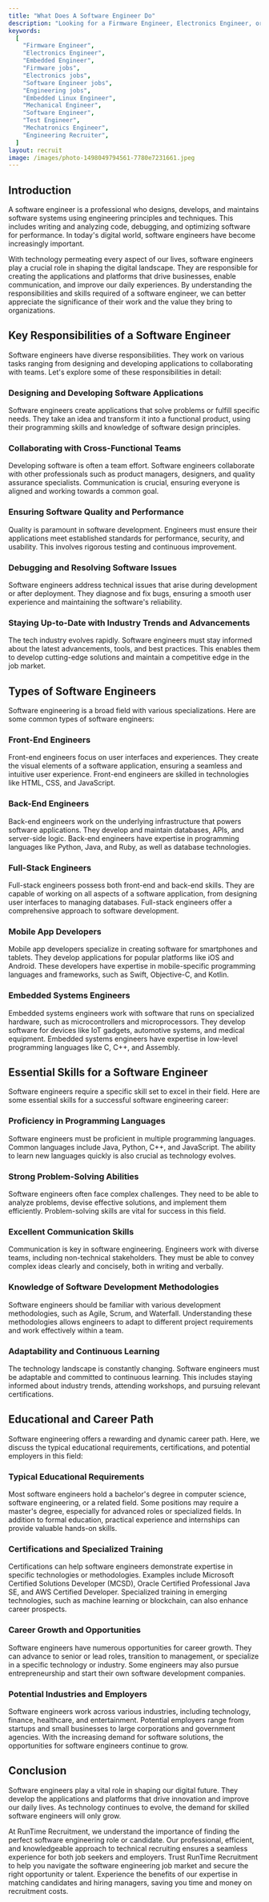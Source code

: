 ```yaml
---
title: "What Does A Software Engineer Do"
description: "Looking for a Firmware Engineer, Electronics Engineer, or Embedded Engineer?  We can help you find the best engineers for your business fast!. "
keywords:
  [
    "Firmware Engineer",
    "Electronics Engineer",
    "Embedded Engineer",
    "Firmware jobs",
    "Electronics jobs",
    "Software Engineer jobs",
    "Engineering jobs",
    "Embedded Linux Engineer",
    "Mechanical Engineer",
    "Software Engineer",
    "Test Engineer",
    "Mechatronics Engineer",
    "Engineering Recruiter",
  ]
layout: recruit
image: /images/photo-1498049794561-7780e7231661.jpeg
---
```


## Introduction

A software engineer is a professional who designs, develops, and maintains software systems using engineering principles and techniques. This includes writing and analyzing code, debugging, and optimizing software for performance. In today's digital world, software engineers have become increasingly important.

With technology permeating every aspect of our lives, software engineers play a crucial role in shaping the digital landscape. They are responsible for creating the applications and platforms that drive businesses, enable communication, and improve our daily experiences. By understanding the responsibilities and skills required of a software engineer, we can better appreciate the significance of their work and the value they bring to organizations.

## Key Responsibilities of a Software Engineer

Software engineers have diverse responsibilities. They work on various tasks ranging from designing and developing applications to collaborating with teams. Let's explore some of these responsibilities in detail:

### Designing and Developing Software Applications

Software engineers create applications that solve problems or fulfill specific needs. They take an idea and transform it into a functional product, using their programming skills and knowledge of software design principles.

### Collaborating with Cross-Functional Teams

Developing software is often a team effort. Software engineers collaborate with other professionals such as product managers, designers, and quality assurance specialists. Communication is crucial, ensuring everyone is aligned and working towards a common goal.

### Ensuring Software Quality and Performance

Quality is paramount in software development. Engineers must ensure their applications meet established standards for performance, security, and usability. This involves rigorous testing and continuous improvement.

### Debugging and Resolving Software Issues

Software engineers address technical issues that arise during development or after deployment. They diagnose and fix bugs, ensuring a smooth user experience and maintaining the software's reliability.

### Staying Up-to-Date with Industry Trends and Advancements

The tech industry evolves rapidly. Software engineers must stay informed about the latest advancements, tools, and best practices. This enables them to develop cutting-edge solutions and maintain a competitive edge in the job market.

## Types of Software Engineers

Software engineering is a broad field with various specializations. Here are some common types of software engineers:

### Front-End Engineers

Front-end engineers focus on user interfaces and experiences. They create the visual elements of a software application, ensuring a seamless and intuitive user experience. Front-end engineers are skilled in technologies like HTML, CSS, and JavaScript.

### Back-End Engineers

Back-end engineers work on the underlying infrastructure that powers software applications. They develop and maintain databases, APIs, and server-side logic. Back-end engineers have expertise in programming languages like Python, Java, and Ruby, as well as database technologies.

### Full-Stack Engineers

Full-stack engineers possess both front-end and back-end skills. They are capable of working on all aspects of a software application, from designing user interfaces to managing databases. Full-stack engineers offer a comprehensive approach to software development.

### Mobile App Developers

Mobile app developers specialize in creating software for smartphones and tablets. They develop applications for popular platforms like iOS and Android. These developers have expertise in mobile-specific programming languages and frameworks, such as Swift, Objective-C, and Kotlin.

### Embedded Systems Engineers

Embedded systems engineers work with software that runs on specialized hardware, such as microcontrollers and microprocessors. They develop software for devices like IoT gadgets, automotive systems, and medical equipment. Embedded systems engineers have expertise in low-level programming languages like C, C++, and Assembly.

## Essential Skills for a Software Engineer

Software engineers require a specific skill set to excel in their field. Here are some essential skills for a successful software engineering career:

### Proficiency in Programming Languages

Software engineers must be proficient in multiple programming languages. Common languages include Java, Python, C++, and JavaScript. The ability to learn new languages quickly is also crucial as technology evolves.

### Strong Problem-Solving Abilities

Software engineers often face complex challenges. They need to be able to analyze problems, devise effective solutions, and implement them efficiently. Problem-solving skills are vital for success in this field.

### Excellent Communication Skills

Communication is key in software engineering. Engineers work with diverse teams, including non-technical stakeholders. They must be able to convey complex ideas clearly and concisely, both in writing and verbally.

### Knowledge of Software Development Methodologies

Software engineers should be familiar with various development methodologies, such as Agile, Scrum, and Waterfall. Understanding these methodologies allows engineers to adapt to different project requirements and work effectively within a team.

### Adaptability and Continuous Learning

The technology landscape is constantly changing. Software engineers must be adaptable and committed to continuous learning. This includes staying informed about industry trends, attending workshops, and pursuing relevant certifications.

## Educational and Career Path

Software engineering offers a rewarding and dynamic career path. Here, we discuss the typical educational requirements, certifications, and potential employers in this field:

### Typical Educational Requirements

Most software engineers hold a bachelor's degree in computer science, software engineering, or a related field. Some positions may require a master's degree, especially for advanced roles or specialized fields. In addition to formal education, practical experience and internships can provide valuable hands-on skills.

### Certifications and Specialized Training

Certifications can help software engineers demonstrate expertise in specific technologies or methodologies. Examples include Microsoft Certified Solutions Developer (MCSD), Oracle Certified Professional Java SE, and AWS Certified Developer. Specialized training in emerging technologies, such as machine learning or blockchain, can also enhance career prospects.

### Career Growth and Opportunities

Software engineers have numerous opportunities for career growth. They can advance to senior or lead roles, transition to management, or specialize in a specific technology or industry. Some engineers may also pursue entrepreneurship and start their own software development companies.

### Potential Industries and Employers

Software engineers work across various industries, including technology, finance, healthcare, and entertainment. Potential employers range from startups and small businesses to large corporations and government agencies. With the increasing demand for software solutions, the opportunities for software engineers continue to grow.

## Conclusion

Software engineers play a vital role in shaping our digital future. They develop the applications and platforms that drive innovation and improve our daily lives. As technology continues to evolve, the demand for skilled software engineers will only grow.

At RunTime Recruitment, we understand the importance of finding the perfect software engineering role or candidate. Our professional, efficient, and knowledgeable approach to technical recruiting ensures a seamless experience for both job seekers and employers. Trust RunTime Recruitment to help you navigate the software engineering job market and secure the right opportunity or talent. Experience the benefits of our expertise in matching candidates and hiring managers, saving you time and money on recruitment costs.
